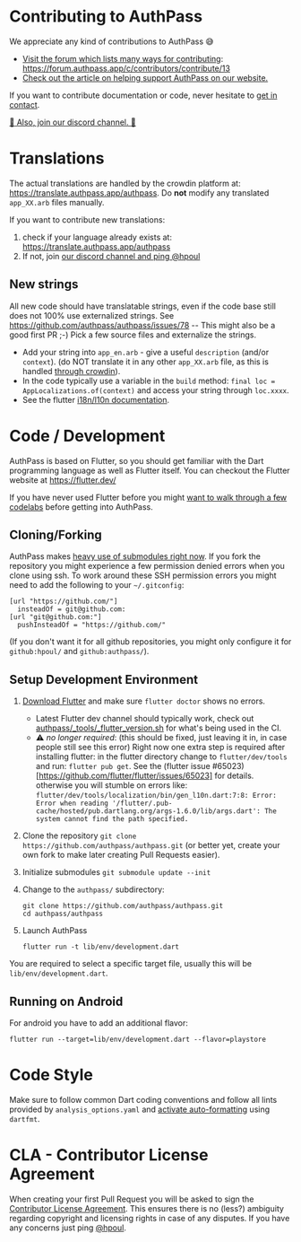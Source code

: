# Contributing to AuthPass

We appreciate any kind of contributions to AuthPass 😅️ 


* [Visit the forum which lists many ways for contributing](https://forum.authpass.app/c/contributors/contribute/13): https://forum.authpass.app/c/contributors/contribute/13
* [Check out the article on helping support AuthPass on our website.](https://authpass.app/docs/support-authpass-get-involved/)

If you want to contribute documentation or code, never hesitate to [get in contact](https://authpass.app/docs/about-authpass-password-manager/#getting-in-touch).

[💬 Also, join our discord channel. 💬](https://authpass.app/go/discord)

# Translations

The actual translations are handled by the crowdin platform at: <https://translate.authpass.app/authpass>. Do **not** modify any translated 
`app_XX.arb` files manually.

If you want to contribute new translations:

1. check if your language already exists at: <https://translate.authpass.app/authpass>
2. If not, join [our discord channel and ping @hpoul](https://authpass.app/go/discord)

## New strings

All new code should have translatable strings, even if the code base still does not 100% use externalized strings. See https://github.com/authpass/authpass/issues/78 -- This might also be a good first PR ;-) Pick a few source files and externalize the strings.

* Add your string into `app_en.arb` - give a useful `description` (and/or `context`). (do NOT translate it in any other `app_XX.arb` file, as this is handled [through crowdin](https://translate.authpass.app/authpass)).
* In the code typically use a variable in the `build` method: `final loc = AppLocalizations.of(context)` and access your string through `loc.xxxx`.
* See the flutter [i18n/l10n documentation](https://flutter.dev/go/i18n-user-guide).

# Code / Development

AuthPass is based on Flutter, so you should get familiar with the Dart programming language
as well as Flutter itself. You can checkout the Flutter website at https://flutter.dev/

If you have never used Flutter before you might [want to walk through a few codelabs](https://flutter.dev/docs/get-started/codelab) before getting into AuthPass.

## Cloning/Forking

AuthPass makes [heavy use of submodules right now](https://github.com/authpass/authpass/blob/master/.gitmodules). If you fork the repository you might experience a few
permission denied errors when you clone using ssh. To work around these SSH permission errors you might need to add the following to your `~/.gitconfig`:

```
[url "https://github.com/"]
  insteadOf = git@github.com:
[url "git@github.com:"]
  pushInsteadOf = "https://github.com/"
```

(If you don't want it for all github repositories, you might only configure it for `github:hpoul/` and `github:authpass/`).

## Setup Development Environment

1. [Download Flutter](https://flutter.dev/docs/get-started/install) and make sure `flutter doctor` shows no errors.
   * Latest Flutter dev channel should typically work, check out
     [authpass/_tools/_flutter_version.sh](authpass/_tools/_flutter_version.sh) for what's being used in the CI.
   * ⚠️ *no longer required*: (this should be fixed, just leaving it in, in case people still see this error) Right now one extra step is required after installing flutter: in the flutter directory change to `flutter/dev/tools` and run: `flutter pub get`. See the (flutter issue #65023)[https://github.com/flutter/flutter/issues/65023] for details.
     otherwise you will stumble on errors like:
     ```flutter/dev/tools/localization/bin/gen_l10n.dart:7:8: Error: Error when reading '/flutter/.pub-cache/hosted/pub.dartlang.org/args-1.6.0/lib/args.dart': The system cannot find the path specified.```
2. Clone the repository `git clone https://github.com/authpass/authpass.git` (or better yet, create your own fork to make later creating Pull Requests easier).
3. Initialize submodules `git submodule update --init`
4. Change to the `authpass/` subdirectory:

    ```shell
    git clone https://github.com/authpass/authpass.git
    cd authpass/authpass
    ```
5. Launch AuthPass
    ```shell
    flutter run -t lib/env/development.dart
    ```

You are required to select a specific target file,
usually this will be `lib/env/development.dart`.

## Running on Android

For android you have to add an additional flavor:

```
flutter run --target=lib/env/development.dart --flavor=playstore
```


# Code Style

Make sure to follow common Dart coding conventions and follow all lints provided
by `analysis_options.yaml` and [activate auto-formatting](https://flutter.dev/docs/development/tools/formatting) using `dartfmt`.

# CLA - Contributor License Agreement

When creating your first Pull Request you will be asked to sign the 
[Contributor License Agreement](https://cla-assistant.io/authpass/authpass). This ensures there
is no (less?) ambiguity regarding copyright and licensing rights in case of any disputes.
If you have any concerns just ping [@hpoul](https://github.com/hpoul).

